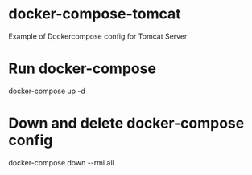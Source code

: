 # docker-compose-tomcat
Example of Dockercompose config for Tomcat Server

# Run docker-compose
docker-compose up -d

# Down and delete docker-compose config
docker-compose down --rmi all
